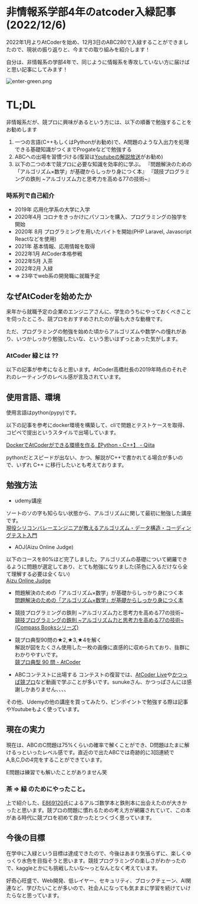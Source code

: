 # 非情報系学部4年のatcoder入緑記事(2022/12/6)
2022年1月よりAtCoderを始め、12月3日のABC280で入緑することができましたので、現状の振り返りと、今までの取り組みを紹介します！

自分は、非情報系の学部4年で、同じように情報系を専攻していない方に届けばと思い記事にしてみます！

![enter-green.png](../assets/enter-green.png)

# TL;DL

非情報系だが、競プロに興味があるという方には、以下の順番で勉強することをお勧めします

1. 一つの言語(C++もしくはPythonがお勧め)で、A問題のような入出力を処理できる基礎知識がつくまでProgateなどで勉強する
2. ABCへの出場を習慣づける(復習は[Youtubeの解説放送](https://www.youtube.com/@AtCoderLive)がお勧め)
3. 以下の二つの本で競プロに必要な知識を効率的に学ぶ。
『問題解決のための「アルゴリズム×数学」が基礎からしっかり身につく本』
『競技プログラミングの鉄則 \~アルゴリズム力と思考力を高める77の技術\~』

### 時系列で自己紹介

- 2019年 応用化学系の大学に入学
- 2020年4月 コロナをきっかけにパソコンを購入、プログラミングの独学を開始
- 2020年 8月 プログラミングを用いたバイトを開始(PHP Laravel, Javascript Reactなどを使用)
- 2021年 基本情報、応用情報を取得
- 2022年1月 AtCoder本格参戦
- 2022年5月 入茶
- 2022年2月 入緑
- ⇒ 23卒でweb系の開発職に就職予定

## なぜAtCoderを始めたか

来年から就職予定の企業のエンジニアさんに、学生のうちにやっておくべきことを伺ったところ、競プロをおすすめされたのが最も大きな動機です。

ただ、プログラミングの勉強を始めた頃からアルゴリズムや数学への憧れがあり、いつかしっかり勉強したいな、という思いはずっとあった気がします。

### AtCoder 緑とは ??

以下の記事が参考になると思います。AtCoder高橋社長の2019年時点のそれぞれのレーティングのレベル感が言及されています。

[](https://chokudai.hatenablog.com/entry/2019/02/11/155904)

## 使用言語、環境

使用言語はpython(pypy)です。

以下の記事を参考にdocker環境を構築して、cliで問題とテストケースを取得、コピペで提出というスタイルで出場しています。

[DockerでAtCoderができる環境を作る【Python・C++】 - Qiita](https://qiita.com/hinamimi/items/b3dd159f956628cebdbb)

pythonだとスピードが出ない、かつ、解説がC++で書かれてる場合が多いので、いずれ C++ に移行したいとも考えております。

## 勉強方法

- udemy講座

ソートのソの字も知らない状態から、アルゴリズムに関して最初に勉強した講座です。  
[現役シリコンバレーエンジニアが教えるアルゴリズム・データ構造・コーディングテスト入門](https://www.udemy.com/course/python-algo/)

- AOJ(Aizu Online Judge)

以下のコースを80%ほど完了しました。アルゴリズムの基礎について網羅できるように問題が選定してあり、とても勉強になりました(茶色に入るだけなら全て理解する必要は全くない)  
[Aizu Online Judge](https://onlinejudge.u-aizu.ac.jp/courses/lesson/1/ALDS1/1)

- 問題解決のための「アルゴリズム×数学」が基礎からしっかり身につく本  
[問題解決のための「アルゴリズム×数学」が基礎からしっかり身につく本](https://www.amazon.co.jp/%E5%95%8F%E9%A1%8C%E8%A7%A3%E6%B1%BA%E3%81%AE%E3%81%9F%E3%82%81%E3%81%AE%E3%80%8C%E3%82%A2%E3%83%AB%E3%82%B4%E3%83%AA%E3%82%BA%E3%83%A0%C3%97%E6%95%B0%E5%AD%A6%E3%80%8D%E3%81%8C%E5%9F%BA%E7%A4%8E%E3%81%8B%E3%82%89%E3%81%97%E3%81%A3%E3%81%8B%E3%82%8A%E8%BA%AB%E3%81%AB%E3%81%A4%E3%81%8F%E6%9C%AC-%E7%B1%B3%E7%94%B0-%E5%84%AA%E5%B3%BB/dp/4297125218)

- 競技プログラミングの鉄則 \~アルゴリズム力と思考力を高める77の技術\~  
[競技プログラミングの鉄則 \~アルゴリズム力と思考力を高める77の技術\~ (Compass Booksシリーズ)](https://www.amazon.co.jp/%E7%AB%B6%E6%8A%80%E3%83%97%E3%83%AD%E3%82%B0%E3%83%A9%E3%83%9F%E3%83%B3%E3%82%B0%E3%81%AE%E9%89%84%E5%89%87-%E3%82%A2%E3%83%AB%E3%82%B4%E3%83%AA%E3%82%BA%E3%83%A0%E5%8A%9B%E3%81%A8%E6%80%9D%E8%80%83%E5%8A%9B%E3%82%92%E9%AB%98%E3%82%81%E3%82%8B77%E3%81%AE%E6%8A%80%E8%A1%93-Compass-Books%E3%82%B7%E3%83%AA%E3%83%BC%E3%82%BA-%E7%B1%B3%E7%94%B0/dp/483997750X)

- 競プロ典型90問の★2,★3,★4を解く  
解説が図をたくさん使用した一枚の画像に直感的に収められており、抜群にわかりやすいです。  
[競プロ典型 90 問 - AtCoder](https://atcoder.jp/contests/typical90/)

- ABCコンテストに出場する
コンテストの復習では、[AtCoder Live](https://www.youtube.com/@AtCoderLive)や[かつっぱ競プロ](https://www.youtube.com/@user-xv5cr2lx3t)など動画で学ぶことが多いです。sunukeさん、かつっぱさんには感謝しかありません、、、、

その他、Udemyの他の講座を買ってみたり、ピンポイントで勉強する際は記事やYoutubeもよく使っています。

## 現在の実力

現在は、ABCのC問題は75%くらいの確率で解くことができ、D問題はたまに解けるっといったレベル感です。直近ので出たABCでは奇跡的に3回連続でA,B,C,Dの4完をすることができています。

E問題は練習でも解いたことがありません笑

### 茶 ⇒ 緑 のためにやったこと。

上で紹介した、[E869120](https://twitter.com/e869120)氏によるアルゴ数学本と鉄則本に出会えたのが大きかったと思います。競プロの問題に慣れるための考え方が網羅されていて、この本がある時代に競プロを初めて良かったとつくづく思っています。

## 今後の目標

在学中に入緑という目標は達成できたので、今後はあまり気張らずに、楽しくゆっくり水色を目指そうと思います。競技プログラミングの楽しさがわかったので、kaggleとかにも挑戦したいな〜っとなんとなく考えています。

好奇心旺盛で、Web開発、低レイヤー、セキュリティ、ブロックチェーン、AI関連など、学びたいことが多いので、社会人になっても気ままに学習を続けていけたらなと思っています。
